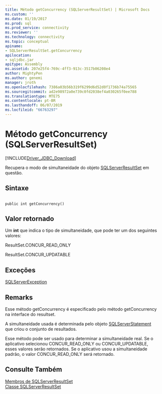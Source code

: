 ```yaml
---
title: Método getConcurrency (SQLServerResultSet) | Microsoft Docs
ms.custom: ''
ms.date: 01/19/2017
ms.prod: sql
ms.prod_service: connectivity
ms.reviewer: ''
ms.technology: connectivity
ms.topic: conceptual
apiname:
- SQLServerResultSet.getConcurrency
apilocation:
- sqljdbc.jar
apitype: Assembly
ms.assetid: 207e25f4-769c-4ff3-913c-3517b06208e4
author: MightyPen
ms.author: genemi
manager: jroth
ms.openlocfilehash: 7386a03b56b319f6299d6d52d0f1736b74a75565
ms.sourcegitcommit: ad2e98972a0e739c0fd2038ef4a030265f0ee788
ms.translationtype: MTE75
ms.contentlocale: pt-BR
ms.lasthandoff: 06/07/2019
ms.locfileid: "66763297"
---
```

# <a name="getconcurrency-method-sqlserverresultset"></a>Método getConcurrency (SQLServerResultSet)
[!INCLUDE[Driver_JDBC_Download](../../../includes/driver_jdbc_download.md)]

  Recupera o modo de simultaneidade do objeto [SQLServerResultSet](../../../connect/jdbc/reference/sqlserverresultset-class.md) em questão.  
  
## <a name="syntax"></a>Sintaxe  
  
```  
  
public int getConcurrency()  
```  
  
## <a name="return-value"></a>Valor retornado  
 Um **int** que indica o tipo de simultaneidade, que pode ter um dos seguintes valores:  
  
 ResultSet.CONCUR_READ_ONLY  
  
 ResultSet.CONCUR_UPDATABLE  
  
## <a name="exceptions"></a>Exceções  
 [SQLServerException](../../../connect/jdbc/reference/sqlserverexception-class.md)  
  
## <a name="remarks"></a>Remarks  
 Esse método getConcurrency é especificado pelo método getConcurrency na interface do resultset.  
  
 A simultaneidade usada é determinada pelo objeto [SQLServerStatement](../../../connect/jdbc/reference/sqlserverstatement-class.md) que criou o conjunto de resultados.  
  
 Esse método pode ser usado para determinar a simultaneidade real. Se o aplicativo selecionou CONCUR_READ_ONLY ou CONCUR_UPDATABLE, esses valores serão retornados. Se o aplicativo usou a simultaneidade padrão, o valor CONCUR_READ_ONLY será retornado.  
  
## <a name="see-also"></a>Consulte Também  
 [Membros de SQLServerResultSet](../../../connect/jdbc/reference/sqlserverresultset-members.md)   
 [Classe SQLServerResultSet](../../../connect/jdbc/reference/sqlserverresultset-class.md)  
  
  
